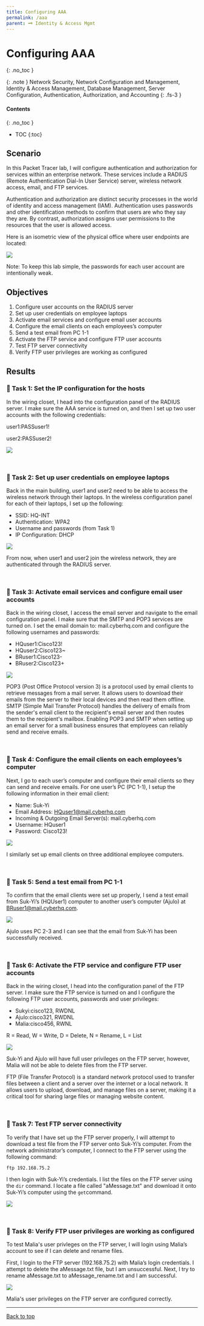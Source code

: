```yaml
---
title: Configuring AAA
permalink: /aaa
parent: 🗝️ Identity & Access Mgmt
---
```

# Configuring AAA
{: .no_toc }

{: .note }
Network Security, Network Configuration and Management, Identity & Access Management, Database Management, Server Configuration, Authentication, Authorization, and Accounting
{: .fs-3 }

#### Contents
{: .no_toc }
- TOC
{:toc}

## Scenario
In this Packet Tracer lab, I will configure authentication and authorization for services within an enterprise network. These services include a RADIUS (Remote Authentication Dial-In User Service) server, wireless network access, email, and FTP services. 

Authentication and authorization are distinct security processes in the world of identity and access management (IAM). Authentication uses passwords and other identification methods to confirm that users are who they say they are. By contrast, authorization assigns user permissions to the resources that the user is allowed access. 

Here is an isometric view of the physical office where user endpoints are located:

![](/assets/images/101netplus/aaa_radius/office_isometricview.png)

Note: To keep this lab simple, the passwords for each user account are intentionally weak.

## Objectives

1. Configure user accounts on the RADIUS server 
2. Set up user credentials on employee laptops
3. Activate email services and configure email user accounts
4. Configure the email clients on each employees’s computer
5. Send a test email from PC 1-1
6. Activate the FTP service and configure FTP user accounts
7. Test FTP server connectivity
8. Verify FTP user privileges are working as configured

## Results
### 📄 Task 1: Set the IP configuration for the hosts

In the wiring closet, I head into the configuration panel of the RADIUS server. I make sure the AAA service is turned on, and then I set up two user accounts with the following credentials:

user1:PASSuser1!

user2:PASSuser2!

![](/assets/images/101netplus/aaa_radius/step1.png)

<br>

### 📄 Task 2: Set up user credentials on employee laptops

Back in the main building, user1 and user2 need to be able to access the wireless network through their laptops. In the wireless configuration panel for each of their laptops, I set up the following:

- SSID: HQ-INT
- Authentication: WPA2
- Username and passwords (from Task 1)
- IP Configuration: DHCP

![](/assets/images/101netplus/aaa_radius/step2.png)

From now, when user1 and user2 join the wireless network, they are authenticated through the RADIUS server.

<br>

### 📄 Task 3: Activate email services and configure email user accounts

Back in the wiring closet, I access the email server and navigate to the email configuration panel. I make sure that the SMTP and POP3 services are turned on. I set the email domain to: mail.cyberhq.com and configure the following usernames and passwords:

- HQuser1:Cisco123!
- HQuser2:Cisco123~
- BRuser1:Cisco123-
- BRuser2:Cisco123+

![](/assets/images/101netplus/aaa_radius/step3.png)

POP3 (Post Office Protocol version 3) is a protocol used by email clients to retrieve messages from a mail server. It allows users to download their emails from the server to their local devices and then read them offline. SMTP (Simple Mail Transfer Protocol) handles the delivery of emails from the sender's email client to the recipient's email server and then routes them to the recipient's mailbox.
Enabling POP3 and SMTP when setting up an email server for a small business ensures that employees can reliably send and receive emails.

<br>

### 📄 Task 4: Configure the email clients on each employees’s computer

Next, I go to each user’s computer and configure their email clients so they can send and receive emails. For one user’s PC (PC 1-1), I setup the following information in their email client:

- Name: Suk-Yi
- Email Address: HQuser1@mail.cyberhq.com
- Incoming & Outgoing Email Server(s): mail.cyberhq.com
- Username: HQuser1
- Password: Cisco123!

![](/assets/images/101netplus/aaa_radius/step4.png)

I similarly set up email clients on three additional employee computers.

<br>

### 📄 Task 5: Send a test email from PC 1-1

To confirm that the email clients were set up properly, I send a test email from Suk-Yi’s (HQUser1) computer to another user’s computer (Ajulo) at BRuser1@mail.cyberhq.com. 

![](/assets/images/101netplus/aaa_radius/testemail.png)

Ajulo uses PC 2-3 and I can see that the email from Suk-Yi has been successfully received.

<br>

### 📄 Task 6: Activate the FTP service and configure FTP user accounts

Back in the wiring closet, I head into the configuration panel of the FTP server. I make sure the FTP service is turned on and I configure the following FTP user accounts, passwords and user privileges:

- Sukyi:cisco123, RWDNL
- Ajulo:cisco321, RWDNL
- Malia:cisco456, RWNL

R = Read, W = Write, D = Delete, N = Rename, L = List

![](/assets/images/101netplus/aaa_radius/ftp_server_config.png)

Suk-Yi and Ajulo will have full user privileges on the FTP server, however, Malia will not be able to delete files from the FTP server.

FTP (File Transfer Protocol) is a standard network protocol used to transfer files between a client and a server over the internet or a local network. It allows users to upload, download, and manage files on a server, making it a critical tool for sharing large files or managing website content.

<br>

### 📄 Task 7: Test FTP server connectivity

To verify that I have set up the FTP server properly, I will attempt to download a test file from the FTP server onto Suk-Yi’s computer. From the network administrator’s computer, I connect to the FTP server using the following command:

```ftp 192.168.75.2```

I then login with Suk-Yi’s credentials. I list the files on the FTP server using the ```dir``` command. I locate a file called "aMessage.txt" and download it onto Suk-Yi’s computer using the ```get```command.

![](/assets/images/101netplus/aaa_radius/ftp_test_complete.png)

<br>

### 📄 Task 8: Verify FTP user privileges are working as configured

To test Malia's user privleges on the FTP server, I will login using Malia’s account to see if I can delete and rename files. 

First, I  login to the FTP server (192.168.75.2) with Malia’s login credentials. I attempt to delete the aMessage.txt file, but I am unsuccessful. Next, I try to rename aMessage.txt to aMessage_rename.txt and I am successful.

![](/assets/images/101netplus/aaa_radius/ftp_test_privileges.png)

Malia's user privileges on the FTP server are configured correctly.

---

<a href="#top" id="back-to-top">Back to top</a>